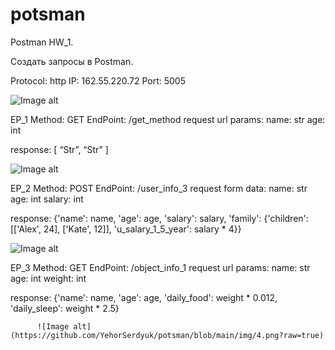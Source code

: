 # potsman
Postman HW_1.

Создать запросы в Postman.

Protocol: http 
IP: 162.55.220.72 
Port: 5005

![Image alt](https://github.com/YehorSerdyuk/potsman/blob/main/img/1.png?raw=true)

EP_1
Method: GET
EndPoint: /get_method
request url params: 
 name: str
 age: int
 
 response: 
[
    “Str”,
    “Str”
]

![Image alt](https://github.com/YehorSerdyuk/potsman/blob/main/img/2.png?raw=true)


EP_2
Method: POST
EndPoint: /user_info_3
request form data: 
 name: str
 age: int
 salary: int

response: 
{'name': name,
          'age': age,
          'salary': salary,
          'family': {'children': [['Alex', 24], ['Kate', 12]],
                     'u_salary_1_5_year': salary * 4}}
                     
                     
![Image alt](https://github.com/YehorSerdyuk/potsman/blob/main/img/3.png?raw=true)


EP_3
Method: GET
EndPoint: /object_info_1
request url params: 
 name: str
 age: int
 weight: int

response: 
{'name': name,
          'age': age,
          'daily_food': weight * 0.012,
          'daily_sleep': weight * 2.5}
          
          ![Image alt](https://github.com/YehorSerdyuk/potsman/blob/main/img/4.png?raw=true)
